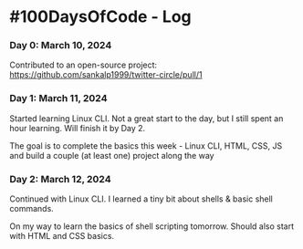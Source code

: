 # #100DaysOfCode - Log

### Day 0: March 10, 2024

Contributed to an open-source project: https://github.com/sankalp1999/twitter-circle/pull/1

### Day 1: March 11, 2024

Started learning Linux CLI. Not a great start to the day, but I still spent an hour learning. Will finish it by Day 2.

The goal is to complete the basics this week - Linux CLI, HTML, CSS, JS and build a couple (at least one) project along the way

### Day 2: March 12, 2024

Continued with Linux CLI. I learned a tiny bit about shells & basic shell commands.

On my way to learn the basics of shell scripting tomorrow. Should also start with HTML and CSS basics.
